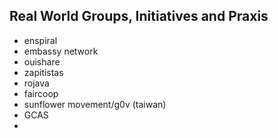 ## Real World Groups, Initiatives and Praxis

* enspiral
* embassy network 
* ouishare
* zapitistas
* rojava
* faircoop
* sunflower movement/g0v \(taiwan\)
* GCAS
* 


